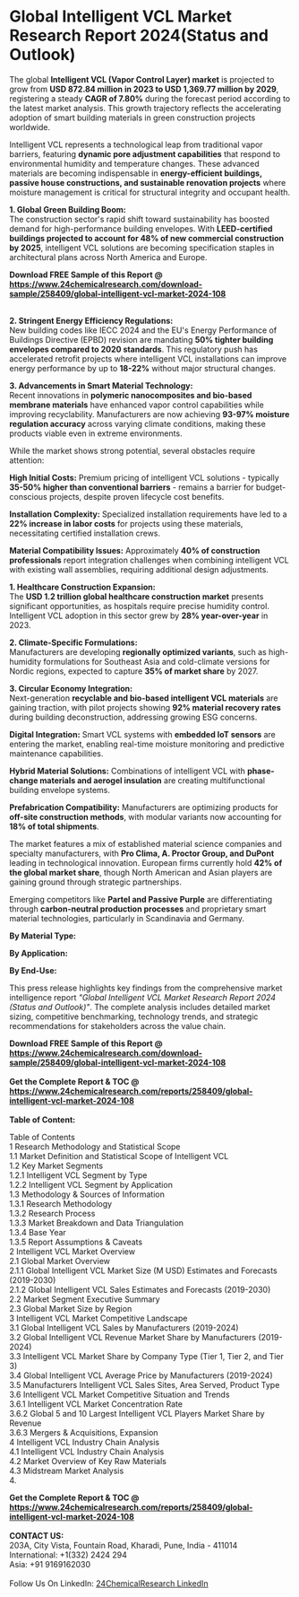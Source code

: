 <h1>Global Intelligent VCL Market Research Report 2024(Status and Outlook)</h1><p>The global <strong>Intelligent VCL (Vapor Control Layer) market</strong> is projected to grow from <strong>USD 872.84 million in 2023 to USD 1,369.77 million by 2029</strong>, registering a steady <strong>CAGR of 7.80%</strong> during the forecast period according to the latest market analysis. This growth trajectory reflects the accelerating adoption of smart building materials in green construction projects worldwide.</p><p>Intelligent VCL represents a technological leap from traditional vapor barriers, featuring <strong>dynamic pore adjustment capabilities</strong> that respond to environmental humidity and temperature changes. These advanced materials are becoming indispensable in <strong>energy-efficient buildings, passive house constructions, and sustainable renovation projects</strong> where moisture management is critical for structural integrity and occupant health.</p><p><strong>1. Global Green Building Boom:</strong><br>
The construction sector's rapid shift toward sustainability has boosted demand for high-performance building envelopes. With <strong>LEED-certified buildings projected to account for 48% of new commercial construction by 2025</strong>, intelligent VCL solutions are becoming specification staples in architectural plans across North America and Europe.</p><div><b>Download FREE Sample of this Report @ 
            <a href="https://www.24chemicalresearch.com/download-sample/258409/global-intelligent-vcl-market-2024-108">
            https://www.24chemicalresearch.com/download-sample/258409/global-intelligent-vcl-market-2024-108</a></b></div><br><p><strong>2. Stringent Energy Efficiency Regulations:</strong><br>
New building codes like IECC 2024 and the EU's Energy Performance of Buildings Directive (EPBD) revision are mandating <strong>50% tighter building envelopes compared to 2020 standards</strong>. This regulatory push has accelerated retrofit projects where intelligent VCL installations can improve energy performance by up to <strong>18-22%</strong> without major structural changes.</p><p><strong>3. Advancements in Smart Material Technology:</strong><br>
Recent innovations in <strong>polymeric nanocomposites and bio-based membrane materials</strong> have enhanced vapor control capabilities while improving recyclability. Manufacturers are now achieving <strong>93-97% moisture regulation accuracy</strong> across varying climate conditions, making these products viable even in extreme environments.</p><p>While the market shows strong potential, several obstacles require attention:</p><p><strong>High Initial Costs:</strong> Premium pricing of intelligent VCL solutions - typically <strong>35-50% higher than conventional barriers</strong> - remains a barrier for budget-conscious projects, despite proven lifecycle cost benefits.</p><p><strong>Installation Complexity:</strong> Specialized installation requirements have led to a <strong>22% increase in labor costs</strong> for projects using these materials, necessitating certified installation crews.</p><p><strong>Material Compatibility Issues:</strong> Approximately <strong>40% of construction professionals</strong> report integration challenges when combining intelligent VCL with existing wall assemblies, requiring additional design adjustments.</p><p><strong>1. Healthcare Construction Expansion:</strong><br>
The <strong>USD 1.2 trillion global healthcare construction market</strong> presents significant opportunities, as hospitals require precise humidity control. Intelligent VCL adoption in this sector grew by <strong>28% year-over-year</strong> in 2023.</p><p><strong>2. Climate-Specific Formulations:</strong><br>
Manufacturers are developing <strong>regionally optimized variants</strong>, such as high-humidity formulations for Southeast Asia and cold-climate versions for Nordic regions, expected to capture <strong>35% of market share</strong> by 2027.</p><p><strong>3. Circular Economy Integration:</strong><br>
Next-generation <strong>recyclable and bio-based intelligent VCL materials</strong> are gaining traction, with pilot projects showing <strong>92% material recovery rates</strong> during building deconstruction, addressing growing ESG concerns.</p><p><strong>Digital Integration:</strong> Smart VCL systems with <strong>embedded IoT sensors</strong> are entering the market, enabling real-time moisture monitoring and predictive maintenance capabilities.</p><p><strong>Hybrid Material Solutions:</strong> Combinations of intelligent VCL with <strong>phase-change materials and aerogel insulation</strong> are creating multifunctional building envelope systems.</p><p><strong>Prefabrication Compatibility:</strong> Manufacturers are optimizing products for <strong>off-site construction methods</strong>, with modular variants now accounting for <strong>18% of total shipments</strong>.</p><p>The market features a mix of established material science companies and specialty manufacturers, with <strong>Pro Clima, A. Proctor Group, and DuPont</strong> leading in technological innovation. European firms currently hold <strong>42% of the global market share</strong>, though North American and Asian players are gaining ground through strategic partnerships.</p><p>Emerging competitors like <strong>Partel and Passive Purple</strong> are differentiating through <strong>carbon-neutral production processes</strong> and proprietary smart material technologies, particularly in Scandinavia and Germany.</p><p><strong>By Material Type:</strong></p><p><strong>By Application:</strong></p><p><strong>By End-Use:</strong></p><p>This press release highlights key findings from the comprehensive market intelligence report <em>"Global Intelligent VCL Market Research Report 2024 (Status and Outlook)"</em>. The complete analysis includes detailed market sizing, competitive benchmarking, technology trends, and strategic recommendations for stakeholders across the value chain.</p><div><b>Download FREE Sample of this Report @ 
            <a href="https://www.24chemicalresearch.com/download-sample/258409/global-intelligent-vcl-market-2024-108">
            https://www.24chemicalresearch.com/download-sample/258409/global-intelligent-vcl-market-2024-108</a></b></div><br><div><b>Get the Complete Report & TOC @ 
            <a href="https://www.24chemicalresearch.com/reports/258409/global-intelligent-vcl-market-2024-108">
            https://www.24chemicalresearch.com/reports/258409/global-intelligent-vcl-market-2024-108</a></b></div><br>
            <b>Table of Content:</b><p>Table of Contents<br />
1 Research Methodology and Statistical Scope<br />
1.1 Market Definition and Statistical Scope of Intelligent VCL<br />
1.2 Key Market Segments<br />
1.2.1 Intelligent VCL Segment by Type<br />
1.2.2 Intelligent VCL Segment by Application<br />
1.3 Methodology & Sources of Information<br />
1.3.1 Research Methodology<br />
1.3.2 Research Process<br />
1.3.3 Market Breakdown and Data Triangulation<br />
1.3.4 Base Year<br />
1.3.5 Report Assumptions & Caveats<br />
2 Intelligent VCL Market Overview<br />
2.1 Global Market Overview<br />
2.1.1 Global Intelligent VCL Market Size (M USD) Estimates and Forecasts (2019-2030)<br />
2.1.2 Global Intelligent VCL Sales Estimates and Forecasts (2019-2030)<br />
2.2 Market Segment Executive Summary<br />
2.3 Global Market Size by Region<br />
3 Intelligent VCL Market Competitive Landscape<br />
3.1 Global Intelligent VCL Sales by Manufacturers (2019-2024)<br />
3.2 Global Intelligent VCL Revenue Market Share by Manufacturers (2019-2024)<br />
3.3 Intelligent VCL Market Share by Company Type (Tier 1, Tier 2, and Tier 3)<br />
3.4 Global Intelligent VCL Average Price by Manufacturers (2019-2024)<br />
3.5 Manufacturers Intelligent VCL Sales Sites, Area Served, Product Type<br />
3.6 Intelligent VCL Market Competitive Situation and Trends<br />
3.6.1 Intelligent VCL Market Concentration Rate<br />
3.6.2 Global 5 and 10 Largest Intelligent VCL Players Market Share by Revenue<br />
3.6.3 Mergers & Acquisitions, Expansion<br />
4 Intelligent VCL Industry Chain Analysis<br />
4.1 Intelligent VCL Industry Chain Analysis<br />
4.2 Market Overview of Key Raw Materials<br />
4.3 Midstream Market Analysis<br />
4.</p><div><b>Get the Complete Report & TOC @ 
            <a href="https://www.24chemicalresearch.com/reports/258409/global-intelligent-vcl-market-2024-108">
            https://www.24chemicalresearch.com/reports/258409/global-intelligent-vcl-market-2024-108</a></b></div><br><b>CONTACT US:</b><br>
            203A, City Vista, Fountain Road, Kharadi, Pune, India - 411014<br>
            International: +1(332) 2424 294<br>
            Asia: +91 9169162030 <br><br>
            Follow Us On LinkedIn: <a href="https://www.linkedin.com/company/24chemicalresearch/">24ChemicalResearch LinkedIn</a>